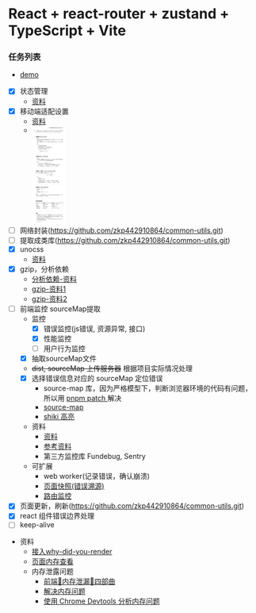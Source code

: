 # React + react-router + zustand + TypeScript + Vite

### 任务列表

- [demo](https://zkp442910864.github.io/simple-scaffold/vite-react/#/)

- [x] 状态管理
    - [资料](https://awesomedevin.github.io/zustand-vue/docs/introduce/start/zustand)
- [x] 移动端适配设置
    - [资料](https://blog.csdn.net/weixin_57677300/article/details/129164050)
    - <img src="md/QQ截图20241015103017.png" height="200" alt="window.devicePixelRatio" style="vertical-align:top;" />
- [ ] 网络封装(<https://github.com/zkp442910864/common-utils.git>)
- [ ] 提取成类库(<https://github.com/zkp442910864/common-utils.git>)
- [x] unocss
    - [资料](https://unocss.dev/integrations/vite)
- [x] gzip，分析依赖
    - [分析依赖-资料](https://www.mulingyuer.com/archives/1033/)
    - [gzip-资料1](https://github.com/nonzzz/vite-plugin-compression)
    - [gzip-资料2](https://github.com/KusStar/vite-bundle-visualizer)
- [ ] 前端监控 sourceMap提取
    - 监控
        - [x] 错误监控(js错误, 资源异常, 接口)
        - [x] 性能监控
        - [ ] 用户行为监控
    - [x] 抽取sourceMap文件
    - ~~dist, sourceMap 上传服务器~~ 根据项目实际情况处理
    - [x] 选择错误信息对应的 sourceMap 定位错误
        - source-map 库，因为严格模型下，判断浏览器环境的代码有问题，所以用 [pnpm patch <pkg>](https://pnpm.io/zh/cli/patch) 解决
        - [source-map](https://www.npmjs.com/package/source-map)
        - [shiki 高亮](https://shiki.tmrs.site/)
    - 资料
        - [资料](https://juejin.cn/post/7270028440036294711#heading-31)
        - [参考资料](https://cdc.tencent.com/2018/09/13/frontend-exception-monitor-research/)
        - 第三方监控库 Fundebug, Sentry
    - 可扩展
        - web worker(记录错误，确认崩溃)
        - [页面快照(错误溯源)](https://juejin.cn/post/6844904019605848072)
        - [路由监控](https://mp.weixin.qq.com/s/eLPWGqR6hOYVrwfa3OEVMA)
- [x] 页面更新，刷新(<https://github.com/zkp442910864/common-utils.git>)
- [x] react 组件错误边界处理
- [ ] keep-alive
- 资料
    - [接入why-did-you-render](https://github.com/welldone-software/why-did-you-render)
    - [页面内存查看](https://github.com/localvoid/perf-monitor)
    - 内存泄露问题
        - [前端🦠内存泄漏🦠四部曲](https://juejin.cn/post/7377247135006457890?searchId=202410220915165C4F540402B5D4DBD90F)
        - [解决内存问题](https://developer.chrome.com/docs/devtools/memory-problems?hl=zh-cn#visualize_memory_leaks_with_timeline_recordings)
        - [使用 Chrome Devtools 分析内存问题](https://fe.okki.com/post/62cbfea7136f570343d89416)

